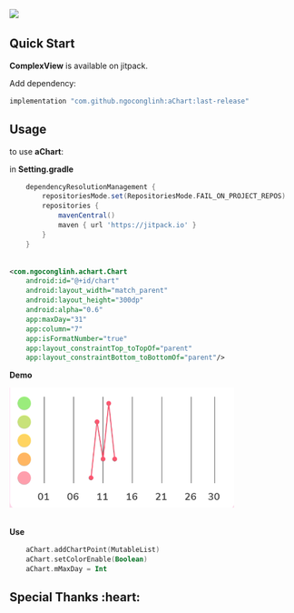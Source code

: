 [![](https://jitpack.io/v/ngoconglinh/aChart.svg)](https://jitpack.io/#ngoconglinh/aChart)

## Quick Start

**ComplexView** is available on jitpack.

Add dependency:

```groovy
implementation "com.github.ngoconglinh:aChart:last-release"
```

## Usage

to use **aChart**:

in **Setting.gradle**
```groovy
	dependencyResolutionManagement {
		repositoriesMode.set(RepositoriesMode.FAIL_ON_PROJECT_REPOS)
		repositories {
			mavenCentral()
			maven { url 'https://jitpack.io' }
		}
	}
```
```xml

<com.ngoconglinh.achart.Chart
    android:id="@+id/chart"
    android:layout_width="match_parent"
    android:layout_height="300dp"
    android:alpha="0.6"
    app:maxDay="31"
    app:column="7"
    app:isFormatNumber="true"
    app:layout_constraintTop_toTopOf="parent"
    app:layout_constraintBottom_toBottomOf="parent"/>
```

**Demo**

![alt tag](https://github.com/ngoconglinh/aChart/blob/main/screenshots/image.png?raw=true)
<br/><br/>


**Use**
```kotlin
    aChart.addChartPoint(MutableList)
    aChart.setColorEnable(Boolean)
    aChart.mMaxDay = Int
```


<h2 id="creators">Special Thanks :heart:</h2>
